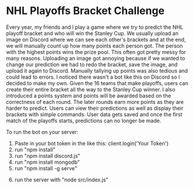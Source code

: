 # NHL Playoffs Bracket Challenge

Every year, my friends and I play a game where we try to predict the NHL playoff bracket and who will win the Stanley Cup. 
We usually upload an image on Discord where we can see each other's brackets and at the end, we will manually count up how many points each person got. 
The person with the highest points wins the prize pool. This often got pretty messy for many reasons. 
Uploading an image got annoying because if we wanted to change our prediction we had to redo the bracket, save the image, and upload it again to Discord. 
Manually tallying up points was also tedious and could lead to errors. I noticed there wasn't a bot like this on Discord so I decided to make my own. 
Given the 16 teams that make playoffs, users can create their entire bracket all the way to the Stanley Cup winner. 
I also introduced a points system and points will be awarded based on the correctness of each round. The later rounds earn more points as they are harder to predict. 
Users can view their predictions as well as display their brackets with simple commands. User data gets saved and once the first match of the playoffs starts, predictions can no longer be made.


To run the bot on your server:
1. Paste in your bot token in the like this: client.login('Your Token')
2. run "npm install" 
3. run "npm install discord.js"
4. run "npm install mongodb"
5. run "npm install -g serve"
<!-- 6. run the bracket-renderer with serve bracket-renderer/. if in root directory -->
6. run the server with "node src/index.js"

